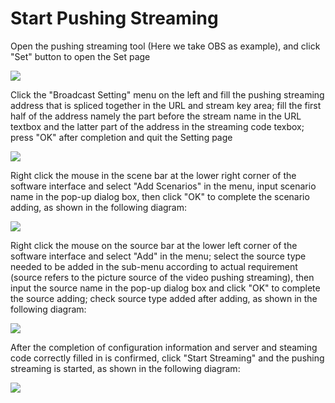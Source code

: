 # Start Pushing Streaming

Open the pushing streaming tool (Here we take OBS as example), and click "Set" button to open the Set page

![](https://github.com/jdcloudcom/cn/blob/edit/image/live-video/obs%E8%AE%BE%E5%AE%9A.jpg)

Click the "Broadcast Setting" menu on the left and fill the pushing streaming address that is spliced together in the URL and stream key area; fill the first half of the address namely the part before the stream name in the URL textbox and the latter part of the address in the streaming code texbox; press "OK" after completion and quit the Setting page

![](https://github.com/jdcloudcom/cn/blob/edit/image/live-video/obs%E6%B7%BB%E5%8A%A0%E6%8E%A8%E6%B5%81%E5%9C%B0%E5%9D%80.jpg)

Right click the mouse in the scene bar at the lower right corner of the software interface and select "Add Scenarios" in the menu, input scenario name in the pop-up dialog box, then click "OK" to complete the scenario adding, as shown in the following diagram:

![](https://github.com/jdcloudcom/cn/blob/edit/image/live-video/obs%E6%B7%BB%E5%8A%A0%E5%9C%BA%E6%99%AF.jpg)

Right click the mouse on the source bar at the lower left corner of the software interface and select "Add" in the menu; select the source type needed to be added in the sub-menu according to actual requirement (source refers to the picture source of the video pushing streaming), then input the source name in the pop-up dialog box and click "OK" to complete the source adding; check source type added after adding, as shown in the following diagram:

![](https://github.com/jdcloudcom/cn/blob/edit/image/live-video/obs%E6%B7%BB%E5%8A%A0%E8%BE%93%E5%85%A5%E6%BA%90.jpg)

After the completion of configuration information and server and steaming code correctly filled in is confirmed, click "Start Streaming" and the pushing streaming is started, as shown in the following diagram:

![](https://github.com/jdcloudcom/cn/blob/edit/image/live-video/obs%E5%BC%80%E5%A7%8B%E4%B8%B2%E6%B5%81.png)
